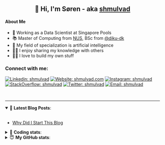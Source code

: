 <h2 align="center">
	👋 Hi, I'm Søren - aka <a href="https://shmulvad.com">shmulvad</a>
</h2>

#### About Me
- 🤖 Working as a Data Scientist at Singapore Pools
- 📚 Master of Computing from [NUS], BSc from [@diku-dk]
- 🧠 My field of specialization is artificial intelligence
- 👨‍🏫 I enjoy sharing my knowledge with others
- 👨‍💻 I love to build my own stuff

### Connect with me:

[![Linkedin: shmulvad](https://img.shields.io/badge/shmulvad-blue?style=flat&logo=Linkedin&logoColor=white)][linkedin]
[![Website: shmulvad.com](https://img.shields.io/badge/shmulvad.com-47CCCC?&style=flat&logo=Google-Chrome&logoColor=white)][website]
[![Instagram: shmulvad](https://img.shields.io/badge/-@shmulvad-purple?style=flat&logo=Instagram&logoColor=white)][instagram]
[![StackOverflow: shmulvad](https://img.shields.io/badge/shmulvad-FE7A16?style=flat&logo=stack-overflow&logoColor=white)][stackOverflow]
[![Twitter: shmulvad](https://img.shields.io/badge/@shmulvad-1ca0f1?style=flat&logo=twitter&logoColor=white)][twitter]
[![Email: shmulvad](https://img.shields.io/badge/shmulvad-D14836?style=flat&logo=gmail&logoColor=white)][mail]

<br />

---

<details open>
 <summary>📕 <b>Latest Blog Posts</b>: </summary>

<br>

<!-- BLOG-POST-LIST:START -->
- [Why Did I Start This Blog](https://shmulvad.com/blog/why-did-start-this-blog)
<!-- BLOG-POST-LIST:END -->

</details>

<!-- --- -->

<details>
 <summary>🤖 <b>Coding stats</b>: </summary>

<br>

NOTE: Doesn't track coding at work or work done in environments such as Jupyter Notebooks.

<!--START_SECTION:waka-->
![Code Time](http://img.shields.io/badge/Code%20Time-1%2C961%20hrs%2042%20mins-blue)

**I'm a Night 🦉** 

```text
🌞 Morning                486 commits         ██░░░░░░░░░░░░░░░░░░░░░░░   09.31 % 
🌆 Daytime                1381 commits        ███████░░░░░░░░░░░░░░░░░░   26.45 % 
🌃 Evening                2141 commits        ██████████░░░░░░░░░░░░░░░   41.00 % 
🌙 Night                  1214 commits        ██████░░░░░░░░░░░░░░░░░░░   23.25 % 
```


📊 **This Week I Spent My Time On** 

```text
💬 Programming Languages: 
Python                   12 hrs 9 mins       ████████████████████░░░░░   78.50 % 
Other                    1 hr 25 mins        ██░░░░░░░░░░░░░░░░░░░░░░░   09.21 % 
JavaScript               1 hr 16 mins        ██░░░░░░░░░░░░░░░░░░░░░░░   08.27 % 
CSV                      19 mins             █░░░░░░░░░░░░░░░░░░░░░░░░   02.05 % 
Bash                     9 mins              ░░░░░░░░░░░░░░░░░░░░░░░░░   01.03 % 

🔥 Editors: 
VS Code                  13 hrs 50 mins      ██████████████████████░░░   89.40 % 
Zsh                      1 hr 25 mins        ██░░░░░░░░░░░░░░░░░░░░░░░   09.21 % 
Sublime Text             12 mins             ░░░░░░░░░░░░░░░░░░░░░░░░░   01.39 % 

🐱‍💻 Projects: 
overvaagning-admin       11 hrs 26 mins      ██████████████████░░░░░░░   73.91 % 
hit-locator              2 hrs 13 mins       ████░░░░░░░░░░░░░░░░░░░░░   14.41 % 
company-scrapers         1 hr 26 mins        ██░░░░░░░░░░░░░░░░░░░░░░░   09.34 % 
Unknown Project          12 mins             ░░░░░░░░░░░░░░░░░░░░░░░░░   01.39 % 
Terminal                 4 mins              ░░░░░░░░░░░░░░░░░░░░░░░░░   00.51 % 
```


 Last Updated on 17/06/2023 18:40:22 UTC
<!--END_SECTION:waka-->

</details>

<!-- --- -->

<details>
 <summary>😇 <b>My GitHub stats</b>: </summary>

<br>

<img align="left" alt="shmulvad's Github Stats" src="https://github-readme-stats.vercel.app/api?username=shmulvad&show_icons=true&hide_border=true" />

</details>



[website]: https://shmulvad.com
[twitter]: https://twitter.com/shmulvad
[linkedin]: https://linkedin.com/in/shmulvad
[instagram]: https://instagram.com/shmulvad
[stackOverflow]: https://stackoverflow.com/users/9248793/shmulvad
[mail]: mailto:shmulvad@gmail.com
[@diku-dk]: https://github.com/diku-dk
[github]: https://github.com/shmulvad
[NUS]: https://www.nus.edu.sg
